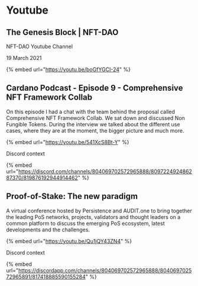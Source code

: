 # Youtube

## The Genesis Block \| NFT-DAO

NFT-DAO Youtube Channel

19 March 2021

{% embed url="https://youtu.be/boGfYGCI-24" %}



## Cardano Podcast - Episode 9 - Comprehensive NFT Framework Collab

On this episode I had a chat with the team behind the proposal called Comprehensive NFT Framework Collab. We sat down and discussed Non Fungible Tokens. During the interview we talked about the different use cases, where they are at the moment, the bigger picture and much more.

{% embed url="https://youtu.be/541XcS8Bt-Y" %}

Discord context

{% embed url="https://discord.com/channels/804069702572965888/809722492486287370/819876192944914462" %}



## Proof-of-Stake: The new paradigm

A virtual conference hosted by Persistence and AUDIT.one to bring together the leading PoS networks, projects, validators and thought leaders on a common platform to discuss the emerging PoS ecosystem, latest developments and the challenges.

{% embed url="https://youtu.be/Qu1jQY43ZN4" %}

Discord context

{% embed url="https://discordapp.com/channels/804069702572965888/804069702572965891/817418885590155284" %}



